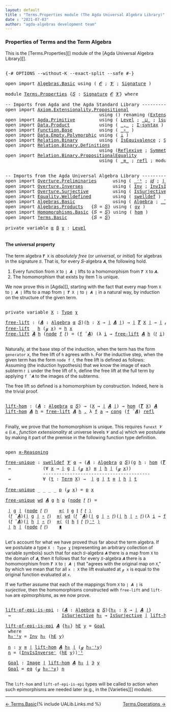 ```yaml
---
layout: default
title : "Terms.Properties module (The Agda Universal Algebra Library)"
date : "2021-07-03"
author: "agda-algebras development team"
---
```


### <a id="properties-of-terms-and-the-term-algebra">Properties of Terms and the Term Algebra</a>

This is the [Terms.Properties][] module of the [Agda Universal Algebra Library][].


<pre class="Agda">

<a id="356" class="Symbol">{-#</a> <a id="360" class="Keyword">OPTIONS</a> <a id="368" class="Pragma">--without-K</a> <a id="380" class="Pragma">--exact-split</a> <a id="394" class="Pragma">--safe</a> <a id="401" class="Symbol">#-}</a>

<a id="406" class="Keyword">open</a> <a id="411" class="Keyword">import</a> <a id="418" href="Algebras.Basic.html" class="Module">Algebras.Basic</a> <a id="433" class="Keyword">using</a> <a id="439" class="Symbol">(</a> <a id="441" href="Algebras.Basic.html#1130" class="Generalizable">𝓞</a> <a id="443" class="Symbol">;</a> <a id="445" href="Algebras.Basic.html#1132" class="Generalizable">𝓥</a> <a id="447" class="Symbol">;</a> <a id="449" href="Algebras.Basic.html#3858" class="Function">Signature</a> <a id="459" class="Symbol">)</a>

<a id="462" class="Keyword">module</a> <a id="469" href="Terms.Properties.html" class="Module">Terms.Properties</a> <a id="486" class="Symbol">{</a><a id="487" href="Terms.Properties.html#487" class="Bound">𝑆</a> <a id="489" class="Symbol">:</a> <a id="491" href="Algebras.Basic.html#3858" class="Function">Signature</a> <a id="501" href="Algebras.Basic.html#1130" class="Generalizable">𝓞</a> <a id="503" href="Algebras.Basic.html#1132" class="Generalizable">𝓥</a><a id="504" class="Symbol">}</a> <a id="506" class="Keyword">where</a>

<a id="513" class="Comment">-- Imports from Agda and the Agda Standard Library --------------------------------------</a>
<a id="603" class="Keyword">open</a> <a id="608" class="Keyword">import</a> <a id="615" href="Axiom.Extensionality.Propositional.html" class="Module">Axiom.Extensionality.Propositional</a>
                                   <a id="685" class="Keyword">using</a> <a id="691" class="Symbol">()</a> <a id="694" class="Keyword">renaming</a> <a id="703" class="Symbol">(</a><a id="704" href="Axiom.Extensionality.Propositional.html#741" class="Function">Extensionality</a> <a id="719" class="Symbol">to</a> <a id="722" class="Function">funext</a><a id="728" class="Symbol">)</a>
<a id="730" class="Keyword">open</a> <a id="735" class="Keyword">import</a> <a id="742" href="Agda.Primitive.html" class="Module">Agda.Primitive</a>         <a id="765" class="Keyword">using</a> <a id="771" class="Symbol">(</a> <a id="773" href="Agda.Primitive.html#597" class="Postulate">Level</a> <a id="779" class="Symbol">;</a> <a id="781" href="Agda.Primitive.html#810" class="Primitive Operator">_⊔_</a> <a id="785" class="Symbol">;</a> <a id="787" href="Agda.Primitive.html#780" class="Primitive">lsuc</a> <a id="792" class="Symbol">)</a> <a id="794" class="Keyword">renaming</a> <a id="803" class="Symbol">(</a> <a id="805" href="Agda.Primitive.html#326" class="Primitive">Set</a> <a id="809" class="Symbol">to</a> <a id="812" class="Primitive">Type</a> <a id="817" class="Symbol">)</a>
<a id="819" class="Keyword">open</a> <a id="824" class="Keyword">import</a> <a id="831" href="Data.Product.html" class="Module">Data.Product</a>           <a id="854" class="Keyword">using</a> <a id="860" class="Symbol">(</a> <a id="862" href="Agda.Builtin.Sigma.html#236" class="InductiveConstructor Operator">_,_</a> <a id="866" class="Symbol">;</a> <a id="868" href="Data.Product.html#916" class="Function">Σ-syntax</a> <a id="877" class="Symbol">)</a>
<a id="879" class="Keyword">open</a> <a id="884" class="Keyword">import</a> <a id="891" href="Function.Base.html" class="Module">Function.Base</a>          <a id="914" class="Keyword">using</a> <a id="920" class="Symbol">(</a> <a id="922" href="Function.Base.html#1031" class="Function Operator">_∘_</a> <a id="926" class="Symbol">)</a>
<a id="928" class="Keyword">open</a> <a id="933" class="Keyword">import</a> <a id="940" href="Data.Empty.Polymorphic.html" class="Module">Data.Empty.Polymorphic</a> <a id="963" class="Keyword">using</a> <a id="969" class="Symbol">(</a> <a id="971" href="Data.Empty.Polymorphic.html#331" class="Function">⊥</a> <a id="973" class="Symbol">)</a>
<a id="975" class="Keyword">open</a> <a id="980" class="Keyword">import</a> <a id="987" href="Relation.Binary.html" class="Module">Relation.Binary</a>        <a id="1010" class="Keyword">using</a> <a id="1016" class="Symbol">(</a> <a id="1018" href="Relation.Binary.Structures.html#1522" class="Record">IsEquivalence</a> <a id="1032" class="Symbol">;</a> <a id="1034" href="Relation.Binary.Bundles.html#1009" class="Record">Setoid</a> <a id="1041" class="Symbol">)</a>
<a id="1043" class="Keyword">open</a> <a id="1048" class="Keyword">import</a> <a id="1055" href="Relation.Binary.Definitions.html" class="Module">Relation.Binary.Definitions</a>
                                   <a id="1118" class="Keyword">using</a> <a id="1124" class="Symbol">(</a><a id="1125" href="Relation.Binary.Definitions.html#1339" class="Function">Reflexive</a> <a id="1135" class="Symbol">;</a> <a id="1137" href="Relation.Binary.Definitions.html#1498" class="Function">Symmetric</a> <a id="1147" class="Symbol">;</a> <a id="1149" href="Relation.Binary.Definitions.html#1978" class="Function">Transitive</a> <a id="1160" class="Symbol">)</a>
<a id="1162" class="Keyword">open</a> <a id="1167" class="Keyword">import</a> <a id="1174" href="Relation.Binary.PropositionalEquality.html" class="Module">Relation.Binary.PropositionalEquality</a>
                                   <a id="1247" class="Keyword">using</a> <a id="1253" class="Symbol">(</a> <a id="1255" href="Agda.Builtin.Equality.html#151" class="Datatype Operator">_≡_</a> <a id="1259" class="Symbol">;</a> <a id="1261" href="Agda.Builtin.Equality.html#208" class="InductiveConstructor">refl</a> <a id="1266" class="Symbol">;</a> <a id="1268" class="Keyword">module</a> <a id="1275" href="Relation.Binary.PropositionalEquality.Core.html#2708" class="Module">≡-Reasoning</a> <a id="1287" class="Symbol">;</a> <a id="1289" href="Relation.Binary.PropositionalEquality.Core.html#1130" class="Function">cong</a> <a id="1294" class="Symbol">)</a>


<a id="1298" class="Comment">-- Imports from the Agda Universal Algebra Library ----------------------------------------</a>
<a id="1390" class="Keyword">open</a> <a id="1395" class="Keyword">import</a> <a id="1402" href="Overture.Preliminaries.html" class="Module">Overture.Preliminaries</a>      <a id="1430" class="Keyword">using</a> <a id="1436" class="Symbol">(</a> <a id="1438" href="Overture.Preliminaries.html#4975" class="Function Operator">_⁻¹</a> <a id="1442" class="Symbol">;</a> <a id="1444" href="Overture.Preliminaries.html#5374" class="Function">𝑖𝑑</a> <a id="1447" class="Symbol">;</a> <a id="1449" href="Overture.Preliminaries.html#4382" class="Function Operator">∣_∣</a> <a id="1453" class="Symbol">;</a> <a id="1455" href="Overture.Preliminaries.html#4420" class="Function Operator">∥_∥</a><a id="1458" class="Symbol">)</a>
<a id="1460" class="Keyword">open</a> <a id="1465" class="Keyword">import</a> <a id="1472" href="Overture.Inverses.html" class="Module">Overture.Inverses</a>           <a id="1500" class="Keyword">using</a> <a id="1506" class="Symbol">(</a> <a id="1508" href="Overture.Inverses.html#2190" class="Function">Inv</a> <a id="1512" class="Symbol">;</a> <a id="1514" href="Overture.Inverses.html#2437" class="Function">InvIsInverseʳ</a> <a id="1528" class="Symbol">;</a> <a id="1530" href="Overture.Inverses.html#1077" class="Datatype Operator">Image_∋_</a><a id="1538" class="Symbol">;</a> <a id="1540" href="Overture.Inverses.html#1125" class="InductiveConstructor">eq</a> <a id="1543" class="Symbol">)</a>
<a id="1545" class="Keyword">open</a> <a id="1550" class="Keyword">import</a> <a id="1557" href="Overture.Surjective.html" class="Module">Overture.Surjective</a>         <a id="1585" class="Keyword">using</a> <a id="1591" class="Symbol">(</a> <a id="1593" href="Overture.Surjective.html#1667" class="Function">IsSurjective</a> <a id="1606" class="Symbol">)</a>
<a id="1608" class="Keyword">open</a> <a id="1613" class="Keyword">import</a> <a id="1620" href="Equality.Welldefined.html" class="Module">Equality.Welldefined</a>        <a id="1648" class="Keyword">using</a> <a id="1654" class="Symbol">(</a> <a id="1656" href="Equality.Welldefined.html#2646" class="Function">swelldef</a> <a id="1665" class="Symbol">)</a>
<a id="1667" class="Keyword">open</a> <a id="1672" class="Keyword">import</a> <a id="1679" href="Algebras.Basic.html" class="Module">Algebras.Basic</a>              <a id="1707" class="Keyword">using</a> <a id="1713" class="Symbol">(</a> <a id="1715" href="Algebras.Basic.html#6222" class="Function">Algebra</a> <a id="1723" class="Symbol">;</a> <a id="1725" href="Algebras.Basic.html#9397" class="Function Operator">_̂_</a> <a id="1729" class="Symbol">)</a>
<a id="1731" class="Keyword">open</a> <a id="1736" class="Keyword">import</a> <a id="1743" href="Algebras.Products.html" class="Module">Algebras.Products</a>   <a id="1763" class="Symbol">{</a><a id="1764" class="Argument">𝑆</a> <a id="1766" class="Symbol">=</a> <a id="1768" href="Terms.Properties.html#487" class="Bound">𝑆</a><a id="1769" class="Symbol">}</a> <a id="1771" class="Keyword">using</a> <a id="1777" class="Symbol">(</a> <a id="1779" href="Algebras.Products.html#3135" class="Function">ov</a> <a id="1782" class="Symbol">)</a>
<a id="1784" class="Keyword">open</a> <a id="1789" class="Keyword">import</a> <a id="1796" href="Homomorphisms.Basic.html" class="Module">Homomorphisms.Basic</a> <a id="1816" class="Symbol">{</a><a id="1817" class="Argument">𝑆</a> <a id="1819" class="Symbol">=</a> <a id="1821" href="Terms.Properties.html#487" class="Bound">𝑆</a><a id="1822" class="Symbol">}</a> <a id="1824" class="Keyword">using</a> <a id="1830" class="Symbol">(</a> <a id="1832" href="Homomorphisms.Basic.html#2647" class="Function">hom</a> <a id="1836" class="Symbol">)</a>
<a id="1838" class="Keyword">open</a> <a id="1843" class="Keyword">import</a> <a id="1850" href="Terms.Basic.html" class="Module">Terms.Basic</a>         <a id="1870" class="Symbol">{</a><a id="1871" class="Argument">𝑆</a> <a id="1873" class="Symbol">=</a> <a id="1875" href="Terms.Properties.html#487" class="Bound">𝑆</a><a id="1876" class="Symbol">}</a>

<a id="1879" class="Keyword">private</a> <a id="1887" class="Keyword">variable</a> <a id="1896" href="Terms.Properties.html#1896" class="Generalizable">α</a> <a id="1898" href="Terms.Properties.html#1898" class="Generalizable">β</a> <a id="1900" href="Terms.Properties.html#1900" class="Generalizable">χ</a> <a id="1902" class="Symbol">:</a> <a id="1904" href="Agda.Primitive.html#597" class="Postulate">Level</a>

</pre>


#### <a id="the-universal-property">The universal property</a>

The term algebra `𝑻 X` is *absolutely free* (or *universal*, or *initial*) for algebras in the signature `𝑆`. That is, for every 𝑆-algebra `𝑨`, the following hold.

1. Every function from `𝑋` to `∣ 𝑨 ∣` lifts to a homomorphism from `𝑻 X` to `𝑨`.
2. The homomorphism that exists by item 1 is unique.

We now prove this in [Agda][], starting with the fact that every map from `X` to `∣ 𝑨 ∣` lifts to a map from `∣ 𝑻 X ∣` to `∣ 𝑨 ∣` in a natural way, by induction on the structure of the given term.

<pre class="Agda">

<a id="2500" class="Keyword">private</a> <a id="2508" class="Keyword">variable</a> <a id="2517" href="Terms.Properties.html#2517" class="Generalizable">X</a> <a id="2519" class="Symbol">:</a> <a id="2521" href="Terms.Properties.html#812" class="Primitive">Type</a> <a id="2526" href="Terms.Properties.html#1900" class="Generalizable">χ</a>

<a id="free-lift"></a><a id="2529" href="Terms.Properties.html#2529" class="Function">free-lift</a> <a id="2539" class="Symbol">:</a> <a id="2541" class="Symbol">(</a><a id="2542" href="Terms.Properties.html#2542" class="Bound">𝑨</a> <a id="2544" class="Symbol">:</a> <a id="2546" href="Algebras.Basic.html#6222" class="Function">Algebra</a> <a id="2554" href="Terms.Properties.html#1896" class="Generalizable">α</a> <a id="2556" href="Terms.Properties.html#487" class="Bound">𝑆</a><a id="2557" class="Symbol">)(</a><a id="2559" href="Terms.Properties.html#2559" class="Bound">h</a> <a id="2561" class="Symbol">:</a> <a id="2563" href="Terms.Properties.html#2517" class="Generalizable">X</a> <a id="2565" class="Symbol">→</a> <a id="2567" href="Overture.Preliminaries.html#4382" class="Function Operator">∣</a> <a id="2569" href="Terms.Properties.html#2542" class="Bound">𝑨</a> <a id="2571" href="Overture.Preliminaries.html#4382" class="Function Operator">∣</a><a id="2572" class="Symbol">)</a> <a id="2574" class="Symbol">→</a> <a id="2576" href="Overture.Preliminaries.html#4382" class="Function Operator">∣</a> <a id="2578" href="Terms.Basic.html#3274" class="Function">𝑻</a> <a id="2580" href="Terms.Properties.html#2517" class="Generalizable">X</a> <a id="2582" href="Overture.Preliminaries.html#4382" class="Function Operator">∣</a> <a id="2584" class="Symbol">→</a> <a id="2586" href="Overture.Preliminaries.html#4382" class="Function Operator">∣</a> <a id="2588" href="Terms.Properties.html#2542" class="Bound">𝑨</a> <a id="2590" href="Overture.Preliminaries.html#4382" class="Function Operator">∣</a>
<a id="2592" href="Terms.Properties.html#2529" class="Function">free-lift</a> <a id="2602" class="Symbol">_</a> <a id="2604" href="Terms.Properties.html#2604" class="Bound">h</a> <a id="2606" class="Symbol">(</a><a id="2607" href="Terms.Basic.html#2032" class="InductiveConstructor">ℊ</a> <a id="2609" href="Terms.Properties.html#2609" class="Bound">x</a><a id="2610" class="Symbol">)</a> <a id="2612" class="Symbol">=</a> <a id="2614" href="Terms.Properties.html#2604" class="Bound">h</a> <a id="2616" href="Terms.Properties.html#2609" class="Bound">x</a>
<a id="2618" href="Terms.Properties.html#2529" class="Function">free-lift</a> <a id="2628" href="Terms.Properties.html#2628" class="Bound">𝑨</a> <a id="2630" href="Terms.Properties.html#2630" class="Bound">h</a> <a id="2632" class="Symbol">(</a><a id="2633" href="Terms.Basic.html#2074" class="InductiveConstructor">node</a> <a id="2638" href="Terms.Properties.html#2638" class="Bound">f</a> <a id="2640" href="Terms.Properties.html#2640" class="Bound">𝑡</a><a id="2641" class="Symbol">)</a> <a id="2643" class="Symbol">=</a> <a id="2645" class="Symbol">(</a><a id="2646" href="Terms.Properties.html#2638" class="Bound">f</a> <a id="2648" href="Algebras.Basic.html#9397" class="Function Operator">̂</a> <a id="2650" href="Terms.Properties.html#2628" class="Bound">𝑨</a><a id="2651" class="Symbol">)</a> <a id="2653" class="Symbol">(λ</a> <a id="2656" href="Terms.Properties.html#2656" class="Bound">i</a> <a id="2658" class="Symbol">→</a> <a id="2660" href="Terms.Properties.html#2529" class="Function">free-lift</a> <a id="2670" href="Terms.Properties.html#2628" class="Bound">𝑨</a> <a id="2672" href="Terms.Properties.html#2630" class="Bound">h</a> <a id="2674" class="Symbol">(</a><a id="2675" href="Terms.Properties.html#2640" class="Bound">𝑡</a> <a id="2677" href="Terms.Properties.html#2656" class="Bound">i</a><a id="2678" class="Symbol">))</a>

</pre>

Naturally, at the base step of the induction, when the term has the form `generator`
x, the free lift of `h` agrees with `h`.  For the inductive step, when the
given term has the form `node f 𝑡`, the free lift is defined as
follows: Assuming (the induction hypothesis) that we know the image of each
subterm `𝑡 i` under the free lift of `h`, define the free lift at the
full term by applying `f ̂ 𝑨` to the images of the subterms.

The free lift so defined is a homomorphism by construction. Indeed, here is the trivial proof.

<pre class="Agda">

<a id="lift-hom"></a><a id="3236" href="Terms.Properties.html#3236" class="Function">lift-hom</a> <a id="3245" class="Symbol">:</a> <a id="3247" class="Symbol">(</a><a id="3248" href="Terms.Properties.html#3248" class="Bound">𝑨</a> <a id="3250" class="Symbol">:</a> <a id="3252" href="Algebras.Basic.html#6222" class="Function">Algebra</a> <a id="3260" href="Terms.Properties.html#1896" class="Generalizable">α</a> <a id="3262" href="Terms.Properties.html#487" class="Bound">𝑆</a><a id="3263" class="Symbol">)</a> <a id="3265" class="Symbol">→</a> <a id="3267" class="Symbol">(</a><a id="3268" href="Terms.Properties.html#2517" class="Generalizable">X</a> <a id="3270" class="Symbol">→</a> <a id="3272" href="Overture.Preliminaries.html#4382" class="Function Operator">∣</a> <a id="3274" href="Terms.Properties.html#3248" class="Bound">𝑨</a> <a id="3276" href="Overture.Preliminaries.html#4382" class="Function Operator">∣</a><a id="3277" class="Symbol">)</a> <a id="3279" class="Symbol">→</a> <a id="3281" href="Homomorphisms.Basic.html#2647" class="Function">hom</a> <a id="3285" class="Symbol">(</a><a id="3286" href="Terms.Basic.html#3274" class="Function">𝑻</a> <a id="3288" href="Terms.Properties.html#2517" class="Generalizable">X</a><a id="3289" class="Symbol">)</a> <a id="3291" href="Terms.Properties.html#3248" class="Bound">𝑨</a>
<a id="3293" href="Terms.Properties.html#3236" class="Function">lift-hom</a> <a id="3302" href="Terms.Properties.html#3302" class="Bound">𝑨</a> <a id="3304" href="Terms.Properties.html#3304" class="Bound">h</a> <a id="3306" class="Symbol">=</a> <a id="3308" href="Terms.Properties.html#2529" class="Function">free-lift</a> <a id="3318" href="Terms.Properties.html#3302" class="Bound">𝑨</a> <a id="3320" href="Terms.Properties.html#3304" class="Bound">h</a> <a id="3322" href="Agda.Builtin.Sigma.html#236" class="InductiveConstructor Operator">,</a> <a id="3324" class="Symbol">λ</a> <a id="3326" href="Terms.Properties.html#3326" class="Bound">f</a> <a id="3328" href="Terms.Properties.html#3328" class="Bound">a</a> <a id="3330" class="Symbol">→</a> <a id="3332" href="Relation.Binary.PropositionalEquality.Core.html#1130" class="Function">cong</a> <a id="3337" class="Symbol">(</a><a id="3338" href="Terms.Properties.html#3326" class="Bound">f</a> <a id="3340" href="Algebras.Basic.html#9397" class="Function Operator">̂</a> <a id="3342" href="Terms.Properties.html#3302" class="Bound">𝑨</a><a id="3343" class="Symbol">)</a> <a id="3345" href="Agda.Builtin.Equality.html#208" class="InductiveConstructor">refl</a>

</pre>

Finally, we prove that the homomorphism is unique.  This requires `funext 𝓥 α` (i.e., *function extensionality* at universe levels `𝓥` and `α`) which we postulate by making it part of the premise in the following function type definition.

<pre class="Agda">

<a id="3617" class="Keyword">open</a> <a id="3622" href="Relation.Binary.PropositionalEquality.Core.html#2708" class="Module">≡-Reasoning</a>

<a id="free-unique"></a><a id="3635" href="Terms.Properties.html#3635" class="Function">free-unique</a> <a id="3647" class="Symbol">:</a> <a id="3649" href="Equality.Welldefined.html#2646" class="Function">swelldef</a> <a id="3658" href="Terms.Properties.html#503" class="Bound">𝓥</a> <a id="3660" href="Terms.Properties.html#1896" class="Generalizable">α</a> <a id="3662" class="Symbol">→</a> <a id="3664" class="Symbol">(</a><a id="3665" href="Terms.Properties.html#3665" class="Bound">𝑨</a> <a id="3667" class="Symbol">:</a> <a id="3669" href="Algebras.Basic.html#6222" class="Function">Algebra</a> <a id="3677" href="Terms.Properties.html#1896" class="Generalizable">α</a> <a id="3679" href="Terms.Properties.html#487" class="Bound">𝑆</a><a id="3680" class="Symbol">)(</a><a id="3682" href="Terms.Properties.html#3682" class="Bound">g</a> <a id="3684" href="Terms.Properties.html#3684" class="Bound">h</a> <a id="3686" class="Symbol">:</a> <a id="3688" href="Homomorphisms.Basic.html#2647" class="Function">hom</a> <a id="3692" class="Symbol">(</a><a id="3693" href="Terms.Basic.html#3274" class="Function">𝑻</a> <a id="3695" href="Terms.Properties.html#2517" class="Generalizable">X</a><a id="3696" class="Symbol">)</a> <a id="3698" href="Terms.Properties.html#3665" class="Bound">𝑨</a><a id="3699" class="Symbol">)</a>
 <a id="3702" class="Symbol">→</a>            <a id="3715" class="Symbol">(∀</a> <a id="3718" href="Terms.Properties.html#3718" class="Bound">x</a> <a id="3720" class="Symbol">→</a> <a id="3722" href="Overture.Preliminaries.html#4382" class="Function Operator">∣</a> <a id="3724" href="Terms.Properties.html#3682" class="Bound">g</a> <a id="3726" href="Overture.Preliminaries.html#4382" class="Function Operator">∣</a> <a id="3728" class="Symbol">(</a><a id="3729" href="Terms.Basic.html#2032" class="InductiveConstructor">ℊ</a> <a id="3731" href="Terms.Properties.html#3718" class="Bound">x</a><a id="3732" class="Symbol">)</a> <a id="3734" href="Agda.Builtin.Equality.html#151" class="Datatype Operator">≡</a> <a id="3736" href="Overture.Preliminaries.html#4382" class="Function Operator">∣</a> <a id="3738" href="Terms.Properties.html#3684" class="Bound">h</a> <a id="3740" href="Overture.Preliminaries.html#4382" class="Function Operator">∣</a> <a id="3742" class="Symbol">(</a><a id="3743" href="Terms.Basic.html#2032" class="InductiveConstructor">ℊ</a> <a id="3745" href="Terms.Properties.html#3718" class="Bound">x</a><a id="3746" class="Symbol">))</a>
              <a id="3763" class="Comment">----------------------------------------</a>
 <a id="3805" class="Symbol">→</a>            <a id="3818" class="Symbol">∀</a> <a id="3820" class="Symbol">(</a><a id="3821" href="Terms.Properties.html#3821" class="Bound">t</a> <a id="3823" class="Symbol">:</a> <a id="3825" href="Terms.Basic.html#1991" class="Datatype">Term</a> <a id="3830" href="Terms.Properties.html#2517" class="Generalizable">X</a><a id="3831" class="Symbol">)</a> <a id="3833" class="Symbol">→</a>  <a id="3836" href="Overture.Preliminaries.html#4382" class="Function Operator">∣</a> <a id="3838" href="Terms.Properties.html#3682" class="Bound">g</a> <a id="3840" href="Overture.Preliminaries.html#4382" class="Function Operator">∣</a> <a id="3842" href="Terms.Properties.html#3821" class="Bound">t</a> <a id="3844" href="Agda.Builtin.Equality.html#151" class="Datatype Operator">≡</a> <a id="3846" href="Overture.Preliminaries.html#4382" class="Function Operator">∣</a> <a id="3848" href="Terms.Properties.html#3684" class="Bound">h</a> <a id="3850" href="Overture.Preliminaries.html#4382" class="Function Operator">∣</a> <a id="3852" href="Terms.Properties.html#3821" class="Bound">t</a>

<a id="3855" href="Terms.Properties.html#3635" class="Function">free-unique</a> <a id="3867" class="Symbol">_</a> <a id="3869" class="Symbol">_</a> <a id="3871" class="Symbol">_</a> <a id="3873" class="Symbol">_</a> <a id="3875" href="Terms.Properties.html#3875" class="Bound">p</a> <a id="3877" class="Symbol">(</a><a id="3878" href="Terms.Basic.html#2032" class="InductiveConstructor">ℊ</a> <a id="3880" href="Terms.Properties.html#3880" class="Bound">x</a><a id="3881" class="Symbol">)</a> <a id="3883" class="Symbol">=</a> <a id="3885" href="Terms.Properties.html#3875" class="Bound">p</a> <a id="3887" href="Terms.Properties.html#3880" class="Bound">x</a>

<a id="3890" href="Terms.Properties.html#3635" class="Function">free-unique</a> <a id="3902" href="Terms.Properties.html#3902" class="Bound">wd</a> <a id="3905" href="Terms.Properties.html#3905" class="Bound">𝑨</a> <a id="3907" href="Terms.Properties.html#3907" class="Bound">g</a> <a id="3909" href="Terms.Properties.html#3909" class="Bound">h</a> <a id="3911" href="Terms.Properties.html#3911" class="Bound">p</a> <a id="3913" class="Symbol">(</a><a id="3914" href="Terms.Basic.html#2074" class="InductiveConstructor">node</a> <a id="3919" href="Terms.Properties.html#3919" class="Bound">𝑓</a> <a id="3921" href="Terms.Properties.html#3921" class="Bound">𝑡</a><a id="3922" class="Symbol">)</a> <a id="3924" class="Symbol">=</a>

 <a id="3928" href="Overture.Preliminaries.html#4382" class="Function Operator">∣</a> <a id="3930" href="Terms.Properties.html#3907" class="Bound">g</a> <a id="3932" href="Overture.Preliminaries.html#4382" class="Function Operator">∣</a> <a id="3934" class="Symbol">(</a><a id="3935" href="Terms.Basic.html#2074" class="InductiveConstructor">node</a> <a id="3940" href="Terms.Properties.html#3919" class="Bound">𝑓</a> <a id="3942" href="Terms.Properties.html#3921" class="Bound">𝑡</a><a id="3943" class="Symbol">)</a>    <a id="3948" href="Relation.Binary.PropositionalEquality.Core.html#2923" class="Function">≡⟨</a> <a id="3951" href="Overture.Preliminaries.html#4420" class="Function Operator">∥</a> <a id="3953" href="Terms.Properties.html#3907" class="Bound">g</a> <a id="3955" href="Overture.Preliminaries.html#4420" class="Function Operator">∥</a> <a id="3957" href="Terms.Properties.html#3919" class="Bound">𝑓</a> <a id="3959" href="Terms.Properties.html#3921" class="Bound">𝑡</a> <a id="3961" href="Relation.Binary.PropositionalEquality.Core.html#2923" class="Function">⟩</a>
 <a id="3964" class="Symbol">(</a><a id="3965" href="Terms.Properties.html#3919" class="Bound">𝑓</a> <a id="3967" href="Algebras.Basic.html#9397" class="Function Operator">̂</a> <a id="3969" href="Terms.Properties.html#3905" class="Bound">𝑨</a><a id="3970" class="Symbol">)(</a><a id="3972" href="Overture.Preliminaries.html#4382" class="Function Operator">∣</a> <a id="3974" href="Terms.Properties.html#3907" class="Bound">g</a> <a id="3976" href="Overture.Preliminaries.html#4382" class="Function Operator">∣</a> <a id="3978" href="Function.Base.html#1031" class="Function Operator">∘</a> <a id="3980" href="Terms.Properties.html#3921" class="Bound">𝑡</a><a id="3981" class="Symbol">)</a>  <a id="3984" href="Relation.Binary.PropositionalEquality.Core.html#2923" class="Function">≡⟨</a> <a id="3987" href="Terms.Properties.html#3902" class="Bound">wd</a> <a id="3990" class="Symbol">(</a><a id="3991" href="Terms.Properties.html#3919" class="Bound">𝑓</a> <a id="3993" href="Algebras.Basic.html#9397" class="Function Operator">̂</a> <a id="3995" href="Terms.Properties.html#3905" class="Bound">𝑨</a><a id="3996" class="Symbol">)(</a><a id="3998" href="Overture.Preliminaries.html#4382" class="Function Operator">∣</a> <a id="4000" href="Terms.Properties.html#3907" class="Bound">g</a> <a id="4002" href="Overture.Preliminaries.html#4382" class="Function Operator">∣</a> <a id="4004" href="Function.Base.html#1031" class="Function Operator">∘</a> <a id="4006" href="Terms.Properties.html#3921" class="Bound">𝑡</a><a id="4007" class="Symbol">)(</a><a id="4009" href="Overture.Preliminaries.html#4382" class="Function Operator">∣</a> <a id="4011" href="Terms.Properties.html#3909" class="Bound">h</a> <a id="4013" href="Overture.Preliminaries.html#4382" class="Function Operator">∣</a> <a id="4015" href="Function.Base.html#1031" class="Function Operator">∘</a> <a id="4017" href="Terms.Properties.html#3921" class="Bound">𝑡</a><a id="4018" class="Symbol">)(λ</a> <a id="4022" href="Terms.Properties.html#4022" class="Bound">i</a> <a id="4024" class="Symbol">→</a> <a id="4026" href="Terms.Properties.html#3635" class="Function">free-unique</a> <a id="4038" href="Terms.Properties.html#3902" class="Bound">wd</a> <a id="4041" href="Terms.Properties.html#3905" class="Bound">𝑨</a> <a id="4043" href="Terms.Properties.html#3907" class="Bound">g</a> <a id="4045" href="Terms.Properties.html#3909" class="Bound">h</a> <a id="4047" href="Terms.Properties.html#3911" class="Bound">p</a> <a id="4049" class="Symbol">(</a><a id="4050" href="Terms.Properties.html#3921" class="Bound">𝑡</a> <a id="4052" href="Terms.Properties.html#4022" class="Bound">i</a><a id="4053" class="Symbol">))</a> <a id="4056" href="Relation.Binary.PropositionalEquality.Core.html#2923" class="Function">⟩</a>
 <a id="4059" class="Symbol">(</a><a id="4060" href="Terms.Properties.html#3919" class="Bound">𝑓</a> <a id="4062" href="Algebras.Basic.html#9397" class="Function Operator">̂</a> <a id="4064" href="Terms.Properties.html#3905" class="Bound">𝑨</a><a id="4065" class="Symbol">)(</a><a id="4067" href="Overture.Preliminaries.html#4382" class="Function Operator">∣</a> <a id="4069" href="Terms.Properties.html#3909" class="Bound">h</a> <a id="4071" href="Overture.Preliminaries.html#4382" class="Function Operator">∣</a> <a id="4073" href="Function.Base.html#1031" class="Function Operator">∘</a> <a id="4075" href="Terms.Properties.html#3921" class="Bound">𝑡</a><a id="4076" class="Symbol">)</a>  <a id="4079" href="Relation.Binary.PropositionalEquality.Core.html#2923" class="Function">≡⟨</a> <a id="4082" class="Symbol">(</a><a id="4083" href="Overture.Preliminaries.html#4420" class="Function Operator">∥</a> <a id="4085" href="Terms.Properties.html#3909" class="Bound">h</a> <a id="4087" href="Overture.Preliminaries.html#4420" class="Function Operator">∥</a> <a id="4089" href="Terms.Properties.html#3919" class="Bound">𝑓</a> <a id="4091" href="Terms.Properties.html#3921" class="Bound">𝑡</a><a id="4092" class="Symbol">)</a><a id="4093" href="Overture.Preliminaries.html#4975" class="Function Operator">⁻¹</a> <a id="4096" href="Relation.Binary.PropositionalEquality.Core.html#2923" class="Function">⟩</a>
 <a id="4099" href="Overture.Preliminaries.html#4382" class="Function Operator">∣</a> <a id="4101" href="Terms.Properties.html#3909" class="Bound">h</a> <a id="4103" href="Overture.Preliminaries.html#4382" class="Function Operator">∣</a> <a id="4105" class="Symbol">(</a><a id="4106" href="Terms.Basic.html#2074" class="InductiveConstructor">node</a> <a id="4111" href="Terms.Properties.html#3919" class="Bound">𝑓</a> <a id="4113" href="Terms.Properties.html#3921" class="Bound">𝑡</a><a id="4114" class="Symbol">)</a>    <a id="4119" href="Relation.Binary.PropositionalEquality.Core.html#3105" class="Function Operator">∎</a>

</pre>

Let's account for what we have proved thus far about the term algebra.  If we postulate a type `X : Type χ` (representing an arbitrary collection of variable symbols) such that for each `𝑆`-algebra `𝑨` there is a map from `X` to the domain of `𝑨`, then it follows that for every `𝑆`-algebra `𝑨` there is a homomorphism from `𝑻 X` to `∣ 𝑨 ∣` that "agrees with the original map on `X`," by which we mean that for all `x : X` the lift evaluated at `ℊ x` is equal to the original function evaluated at `x`.

If we further assume that each of the mappings from `X` to `∣ 𝑨 ∣` is *surjective*, then the homomorphisms constructed with `free-lift` and `lift-hom` are *epimorphisms*, as we now prove.

<pre class="Agda">

<a id="lift-of-epi-is-epi"></a><a id="4841" href="Terms.Properties.html#4841" class="Function">lift-of-epi-is-epi</a> <a id="4860" class="Symbol">:</a> <a id="4862" class="Symbol">(</a><a id="4863" href="Terms.Properties.html#4863" class="Bound">𝑨</a> <a id="4865" class="Symbol">:</a> <a id="4867" href="Algebras.Basic.html#6222" class="Function">Algebra</a> <a id="4875" href="Terms.Properties.html#1896" class="Generalizable">α</a> <a id="4877" href="Terms.Properties.html#487" class="Bound">𝑆</a><a id="4878" class="Symbol">){</a><a id="4880" href="Terms.Properties.html#4880" class="Bound">h₀</a> <a id="4883" class="Symbol">:</a> <a id="4885" href="Terms.Properties.html#2517" class="Generalizable">X</a> <a id="4887" class="Symbol">→</a> <a id="4889" href="Overture.Preliminaries.html#4382" class="Function Operator">∣</a> <a id="4891" href="Terms.Properties.html#4863" class="Bound">𝑨</a> <a id="4893" href="Overture.Preliminaries.html#4382" class="Function Operator">∣</a><a id="4894" class="Symbol">}</a>
 <a id="4897" class="Symbol">→</a>                   <a id="4917" href="Overture.Surjective.html#1667" class="Function">IsSurjective</a> <a id="4930" href="Terms.Properties.html#4880" class="Bound">h₀</a> <a id="4933" class="Symbol">→</a> <a id="4935" href="Overture.Surjective.html#1667" class="Function">IsSurjective</a> <a id="4948" href="Overture.Preliminaries.html#4382" class="Function Operator">∣</a> <a id="4950" href="Terms.Properties.html#3236" class="Function">lift-hom</a> <a id="4959" href="Terms.Properties.html#4863" class="Bound">𝑨</a> <a id="4961" href="Terms.Properties.html#4880" class="Bound">h₀</a> <a id="4964" href="Overture.Preliminaries.html#4382" class="Function Operator">∣</a>

<a id="4967" href="Terms.Properties.html#4841" class="Function">lift-of-epi-is-epi</a> <a id="4986" href="Terms.Properties.html#4986" class="Bound">𝑨</a> <a id="4988" class="Symbol">{</a><a id="4989" href="Terms.Properties.html#4989" class="Bound">h₀</a><a id="4991" class="Symbol">}</a> <a id="4993" href="Terms.Properties.html#4993" class="Bound">hE</a> <a id="4996" href="Terms.Properties.html#4996" class="Bound">y</a> <a id="4998" class="Symbol">=</a> <a id="5000" href="Terms.Properties.html#5105" class="Function">Goal</a>
 <a id="5006" class="Keyword">where</a>
 <a id="5013" href="Terms.Properties.html#5013" class="Function">h₀⁻¹y</a> <a id="5019" class="Symbol">=</a> <a id="5021" href="Overture.Inverses.html#2190" class="Function">Inv</a> <a id="5025" href="Terms.Properties.html#4989" class="Bound">h₀</a> <a id="5028" class="Symbol">(</a><a id="5029" href="Terms.Properties.html#4993" class="Bound">hE</a> <a id="5032" href="Terms.Properties.html#4996" class="Bound">y</a><a id="5033" class="Symbol">)</a>

 <a id="5037" href="Terms.Properties.html#5037" class="Function">η</a> <a id="5039" class="Symbol">:</a> <a id="5041" href="Terms.Properties.html#4996" class="Bound">y</a> <a id="5043" href="Agda.Builtin.Equality.html#151" class="Datatype Operator">≡</a> <a id="5045" href="Overture.Preliminaries.html#4382" class="Function Operator">∣</a> <a id="5047" href="Terms.Properties.html#3236" class="Function">lift-hom</a> <a id="5056" href="Terms.Properties.html#4986" class="Bound">𝑨</a> <a id="5058" href="Terms.Properties.html#4989" class="Bound">h₀</a> <a id="5061" href="Overture.Preliminaries.html#4382" class="Function Operator">∣</a> <a id="5063" class="Symbol">(</a><a id="5064" href="Terms.Basic.html#2032" class="InductiveConstructor">ℊ</a> <a id="5066" href="Terms.Properties.html#5013" class="Function">h₀⁻¹y</a><a id="5071" class="Symbol">)</a>
 <a id="5074" href="Terms.Properties.html#5037" class="Function">η</a> <a id="5076" class="Symbol">=</a> <a id="5078" class="Symbol">(</a><a id="5079" href="Overture.Inverses.html#2437" class="Function">InvIsInverseʳ</a> <a id="5093" class="Symbol">(</a><a id="5094" href="Terms.Properties.html#4993" class="Bound">hE</a> <a id="5097" href="Terms.Properties.html#4996" class="Bound">y</a><a id="5098" class="Symbol">))</a><a id="5100" href="Overture.Preliminaries.html#4975" class="Function Operator">⁻¹</a>

 <a id="5105" href="Terms.Properties.html#5105" class="Function">Goal</a> <a id="5110" class="Symbol">:</a> <a id="5112" href="Overture.Inverses.html#1077" class="Datatype Operator">Image</a> <a id="5118" href="Overture.Preliminaries.html#4382" class="Function Operator">∣</a> <a id="5120" href="Terms.Properties.html#3236" class="Function">lift-hom</a> <a id="5129" href="Terms.Properties.html#4986" class="Bound">𝑨</a> <a id="5131" href="Terms.Properties.html#4989" class="Bound">h₀</a> <a id="5134" href="Overture.Preliminaries.html#4382" class="Function Operator">∣</a> <a id="5136" href="Overture.Inverses.html#1077" class="Datatype Operator">∋</a> <a id="5138" href="Terms.Properties.html#4996" class="Bound">y</a>
 <a id="5141" href="Terms.Properties.html#5105" class="Function">Goal</a> <a id="5146" class="Symbol">=</a> <a id="5148" href="Overture.Inverses.html#1125" class="InductiveConstructor">eq</a> <a id="5151" class="Symbol">(</a><a id="5152" href="Terms.Basic.html#2032" class="InductiveConstructor">ℊ</a> <a id="5154" href="Terms.Properties.html#5013" class="Function">h₀⁻¹y</a><a id="5159" class="Symbol">)</a> <a id="5161" href="Terms.Properties.html#5037" class="Function">η</a>

</pre>

The `lift-hom` and `lift-of-epi-is-epi` types will be called to action when such epimorphisms are needed later (e.g., in the [Varieties][] module).

------------------------------

<span style="float:left;">[← Terms.Basic](Terms.Basic.html)</span>
<span style="float:right;">[Terms.Operations →](Terms.Operations.html)</span>

{% include UALib.Links.md %}
